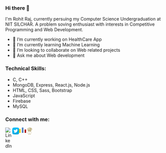 ### Hi there 👋

I'm Rohit Raj, currently persuing my Computer Science Undergraduation at NIT SILCHAR. A problem soving enthusiast with interests in Competitive Programming and Web Development.

- 🔭 I’m currently working on HealthCare App
- 🌱 I’m currently learning Machine Learning
- 👯 I’m looking to collaborate on Web related projects
- 💬 Ask me about Web development

### Technical Skills:

- C, C++
- MongoDB, Express, React.js, Node.js
- HTML, CSS, Sass, Bootstrap
- JavaScript
- Firebase
- MySQL

### Connect with me:

[<img align="left" alt="LinkedIn" width="22px" src="https://www.flaticon.com/svg/vstatic/svg/174/174857.svg?token=exp=1619017852~hmac=e9751d58efa4542faad5f89ff270130d" />][linkedin]
[<img align="left" alt="Twitter" width="22px" src="twitter.svg" />][twitter]
[<img align="left" alt="Codeforces" width="22px" src="codeforces.svg" />][codeforces]
[<img align="left" alt="Codechef" width="22px" src="codechef.svg" />][codechef]

[linkedin]: https://www.linkedin.com/in/rohit-raj-050224195/
[twitter]: https://twitter.com/RohitRaj_11
[codeforces]: https://codeforces.com/profile/raj.rohit
[codechef]: https://www.codechef.com/users/rohit_raj_11
